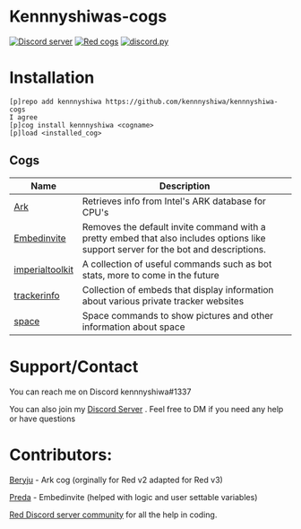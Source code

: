 # Kennnyshiwas-cogs

[![Discord server](https://discordapp.com/api/guilds/489162733791739950/embed.png)](https://discord.gg/eYFxDJC)
[![Red cogs](https://img.shields.io/badge/Red--DiscordBot-cogs-red.svg)](https://github.com/Cog-Creators/Red-DiscordBot/tree/V3/develop)
[![discord.py](https://img.shields.io/badge/discord-py-blue.svg)](https://github.com/Rapptz/discord.py)


# Installation

```
[p]repo add kennnyshiwa https://github.com/kennnyshiwa/kennnyshiwa-cogs
I agree
[p]cog install kennnyshiwa <cogname>
[p]load <installed_cog>
```

## Cogs

| Name | Description |
| ---- | ----------- |
| [Ark](https://github.com/kennnyshiwa/kennnyshiwa-cogs/tree/v3-cogs/ark) | Retrieves info from Intel's ARK database for CPU's |
| [Embedinvite](https://github.com/kennnyshiwa/kennnyshiwa-cogs/tree/v3-cogs/embedinvite) | Removes the default invite command with a pretty embed that also includes options like support server for the bot and descriptions. |
| [imperialtoolkit](https://github.com/kennnyshiwa/kennnyshiwa-cogs/tree/v3-cogs/imperialtoolkit) | A collection of useful commands such as bot stats, more to come in the future |
| [trackerinfo](https://github.com/kennnyshiwa/kennnyshiwa-cogs/tree/v3-cogs/trackerinfo) | Collection of embeds that display information about various private tracker websites |
| [space](https://github.com/kennnyshiwa/kennnyshiwa-cogs/tree/v3-cogs/space) | Space commands to show pictures and other information about space |

# Support/Contact
You can reach me on Discord kennnyshiwa#1337

You can also join my [Discord Server](https://discord.gg/TEeXcDY) . Feel free to DM if you need any help or have questions

# Contributors:

[Beryju](https://git.beryju.org/jens) - Ark cog (orginally for Red v2 adapted for Red v3)

[Preda](https://github.com/PredaaA)  - Embedinvite (helped with logic and user settable variables)

[Red Discord server community](https://discord.gg/red) for all the help in coding.
